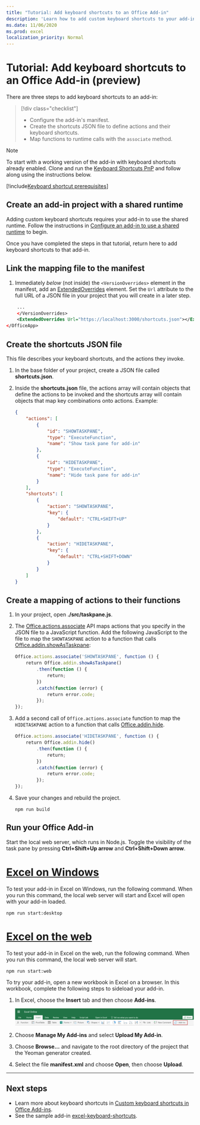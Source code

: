 ```yaml
---
title: "Tutorial: Add keyboard shortcuts to an Office Add-in"
description: 'Learn how to add custom keyboard shortcuts to your add-in.'
ms.date: 11/06/2020
ms.prod: excel
localization_priority: Normal
---
```


# Tutorial: Add keyboard shortcuts to an Office Add-in (preview)

There are three steps to add keyboard shortcuts to an add-in:

> [!div class="checklist"]
> * Configure the add-in's manifest.
> * Create the shortcuts JSON file to define actions and their keyboard shortcuts.
> * Map functions to runtime calls with the `associate` method.

> [!NOTE]
> To start with a working version of the add-in with keyboard shortcuts already enabled. Clone and run the [Keyboard Shortcuts PnP](https://github.com/OfficeDev/PnP-OfficeAddins/tree/master/Samples/excel-keyboard-shortcuts) and follow along using the instructions below.

[!include[Keyboard shortcut prerequisites](../includes/keyboard-shortcuts-prerequisites.md)]

## Create an add-in project with a shared runtime

Adding custom keyboard shortcuts requires your add-in to use the shared runtime. Follow the instructions in [Configure an add-in to use a shared runtime](../excel/configure-your-add-in-to-use-a-shared-runtime.md) to begin.

Once you have completed the steps in that tutorial, return here to add keyboard shortcuts to that add-in.

## Link the mapping file to the manifest

1. Immediately *below* (not inside) the `<VersionOverrides>` element in the manifest, add an [ExtendedOverrides](../reference/manifest/extendedoverrides.md) element. Set the `Url` attribute to the full URL of a JSON file in your project that you will create in a later step.

```xml
    ...
    </VersionOverrides>
    <ExtendedOverrides Url="https://localhost:3000/shortcuts.json"></ExtendedOverrides>
</OfficeApp>
```

## Create the shortcuts JSON file

This file describes your keyboard shortcuts, and the actions they invoke.

1. In the base folder of your project, create a JSON file called **shortcuts.json**.
1. Inside the **shortcuts.json** file, the actions array will contain objects that define the actions to be invoked and the shortcuts array will contain objects that map key combinations onto actions. Example:

    ```json
    {
        "actions": [
            {
                "id": "SHOWTASKPANE",
                "type": "ExecuteFunction",
                "name": "Show task pane for add-in"
            },
            {
                "id": "HIDETASKPANE",
                "type": "ExecuteFunction",
                "name": "Hide task pane for add-in"
            }
        ],
        "shortcuts": [
            {
                "action": "SHOWTASKPANE",
                "key": {
                    "default": "CTRL+SHIFT+UP"
                }
            },
            {
                "action": "HIDETASKPANE",
                "key": {
                    "default": "CTRL+SHIFT+DOWN"
                }
            }
        ]
    }
    ```

## Create a mapping of actions to their functions

1. In your project, open **./src/taskpane.js**.
1. The [Office.actions.associate](/javascript/api/office/office.actions#associate) API maps actions that you specify in the JSON file to a JavaScript function. Add the following JavaScript to the file to map the `SHOWTASKPANE` action to a function that calls [Office.addin.showAsTaskpane](/javascript/api/office/office.addin.md#showastaskpane--):

    ```javascript
    Office.actions.associate('SHOWTASKPANE', function () {
        return Office.addin.showAsTaskpane()
            .then(function () {
                return;
            })
            .catch(function (error) {
                return error.code;
            });
    });
    ```

1. Add a second call of `Office.actions.associate` function to map the `HIDETASKPANE` action to a function that calls [Office.addin.hide](/javascript/api/office/office.addin.md#hide--).

    ```javascript
    Office.actions.associate('HIDETASKPANE', function () {
        return Office.addin.hide()
            .then(function () {
                return;
            })
            .catch(function (error) {
                return error.code;
            });
    });
    ```

1. Save your changes and rebuild the project.

   ```command&nbsp;line
   npm run build
   ```

## Run your Office Add-in

Start the local web server, which runs in Node.js. Toggle the visibility of the task pane by pressing **Ctrl+Shift+Up arrow** and **Ctrl+Shift+Down arrow**.

# [Excel on Windows](#tab/excel-windows)

To test your add-in in Excel on Windows, run the following command. When you run this command, the local web server will start and Excel will open with your add-in loaded.

```command&nbsp;line
npm run start:desktop
```

# [Excel on the web](#tab/excel-online)

To test your add-in in Excel on the web, run the following command. When you run this command, the local web server will start.

```command&nbsp;line
npm run start:web
```

To try your add-in, open a new workbook in Excel on a browser. In this workbook, complete the following steps to sideload your add-in.

1. In Excel, choose the **Insert** tab and then choose **Add-ins**.

   ![Insert ribbon in Excel on the web with the My Add-ins icon highlighted](../images/excel-cf-online-register-add-in-1.png)

2. Choose **Manage My Add-ins** and select **Upload My Add-in**.

3. Choose **Browse...** and navigate to the root directory of the project that the Yeoman generator created.

4. Select the file **manifest.xml** and choose **Open**, then choose **Upload**.

---

## Next steps

- Learn more about keyboard shortcuts in [Custom keyboard shortcuts in Office Add-ins](../design/keyboard-shortcuts.md).
- See the sample add-in [excel-keyboard-shortcuts](https://github.com/OfficeDev/PnP-OfficeAddins/tree/master/Samples/excel-keyboard-shortcuts).

